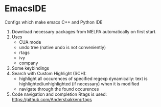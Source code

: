 # EmacsIDE
Configs which make emacs C++ and Python IDE

1) Download necessary packages from MELPA automatically on first start.
2) Uses
    - CUA mode
    - undo tree (native undo is not conveniently)
    - rtags
    - ivy
    - company
3) Some keybindings
4) Search with Custom Highlight (SCH):
    - highlight all occurences of specified regexp dynamically: text is highlighted/unhighlighted (if necessary) when it is modified
    - navigate through the found occurences
5) Code navigation and completion
    Rtags is used: https://github.com/Andersbakken/rtags

